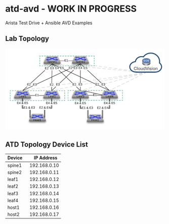 # atd-avd - WORK IN PROGRESS

Arista Test Drive + Ansible AVD Examples

## Lab Topology

<img src="atd-topo.png" alt="ATD Lab Topology" width="600"/>

## ATD Topology Device List

| Device | IP Address   |
| :----- | :----------- |
| spine1 |192.168.0.10 |
| spine2 |192.168.0.11 |
| leaf1  |192.168.0.12 |
| leaf2  |192.168.0.13 |
| leaf3  |192.168.0.14 |
| leaf4  |192.168.0.15 |
| host1  |192.168.0.16 |
| host2  |192.168.0.17 |
